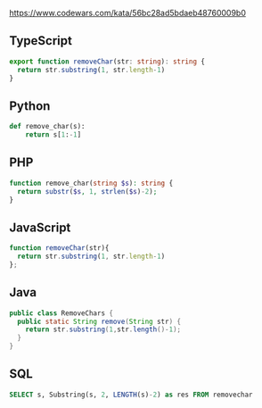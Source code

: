 https://www.codewars.com/kata/56bc28ad5bdaeb48760009b0

## TypeScript
```ts
export function removeChar(str: string): string {
  return str.substring(1, str.length-1)
}
```

## Python
```python
def remove_char(s):
    return s[1:-1]
```

## PHP
```php
function remove_char(string $s): string {
  return substr($s, 1, strlen($s)-2);
}
```

## JavaScript
```js
function removeChar(str){
  return str.substring(1, str.length-1)
};
```

## Java
```java
public class RemoveChars {
  public static String remove(String str) {
    return str.substring(1,str.length()-1);
  }
}
```

## SQL
```sql
SELECT s, Substring(s, 2, LENGTH(s)-2) as res FROM removechar
```